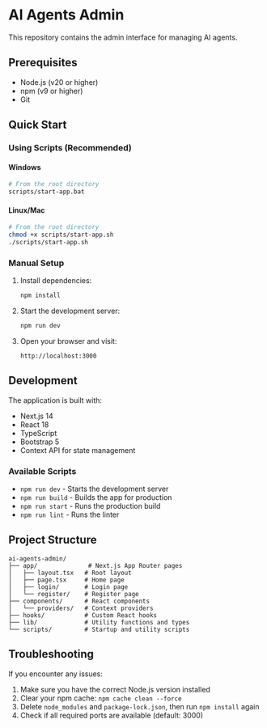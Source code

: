 # AI Agents Admin

This repository contains the admin interface for managing AI agents.

## Prerequisites

- Node.js (v20 or higher)
- npm (v9 or higher)
- Git

## Quick Start

### Using Scripts (Recommended)

#### Windows
```bash
# From the root directory
scripts/start-app.bat
```

#### Linux/Mac
```bash
# From the root directory
chmod +x scripts/start-app.sh
./scripts/start-app.sh
```

### Manual Setup

1. Install dependencies:
   ```bash
   npm install
   ```

2. Start the development server:
   ```bash
   npm run dev
   ```

3. Open your browser and visit:
   ```
   http://localhost:3000
   ```

## Development

The application is built with:
- Next.js 14
- React 18
- TypeScript
- Bootstrap 5
- Context API for state management

### Available Scripts

- `npm run dev` - Starts the development server
- `npm run build` - Builds the app for production
- `npm run start` - Runs the production build
- `npm run lint` - Runs the linter

## Project Structure

```
ai-agents-admin/
├── app/              # Next.js App Router pages
│   ├── layout.tsx   # Root layout
│   ├── page.tsx     # Home page
│   ├── login/       # Login page
│   └── register/    # Register page
├── components/      # React components
│   └── providers/   # Context providers
├── hooks/           # Custom React hooks
├── lib/             # Utility functions and types
└── scripts/         # Startup and utility scripts
```

## Troubleshooting

If you encounter any issues:

1. Make sure you have the correct Node.js version installed
2. Clear your npm cache: `npm cache clean --force`
3. Delete `node_modules` and `package-lock.json`, then run `npm install` again
4. Check if all required ports are available (default: 3000)
